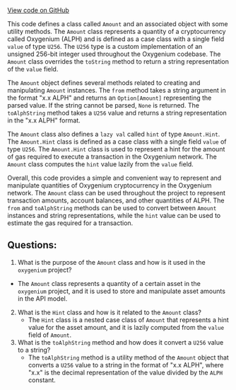 [View code on GitHub](https://github.com/oxygenium/oxygenium/api/src/main/scala/org/oxygenium/api/model/Amount.scala)

This code defines a class called `Amount` and an associated object with some utility methods. The `Amount` class represents a quantity of a cryptocurrency called Oxygenium (ALPH) and is defined as a case class with a single field `value` of type `U256`. The `U256` type is a custom implementation of an unsigned 256-bit integer used throughout the Oxygenium codebase. The `Amount` class overrides the `toString` method to return a string representation of the `value` field.

The `Amount` object defines several methods related to creating and manipulating `Amount` instances. The `from` method takes a string argument in the format "x.x ALPH" and returns an `Option[Amount]` representing the parsed value. If the string cannot be parsed, `None` is returned. The `toAlphString` method takes a `U256` value and returns a string representation in the "x.x ALPH" format.

The `Amount` class also defines a `lazy val` called `hint` of type `Amount.Hint`. The `Amount.Hint` class is defined as a case class with a single field `value` of type `U256`. The `Amount.Hint` class is used to represent a hint for the amount of gas required to execute a transaction in the Oxygenium network. The `Amount` class computes the `hint` value lazily from the `value` field.

Overall, this code provides a simple and convenient way to represent and manipulate quantities of Oxygenium cryptocurrency in the Oxygenium network. The `Amount` class can be used throughout the project to represent transaction amounts, account balances, and other quantities of ALPH. The `from` and `toAlphString` methods can be used to convert between `Amount` instances and string representations, while the `hint` value can be used to estimate the gas required for a transaction.
## Questions: 
 1. What is the purpose of the `Amount` class and how is it used in the `oxygenium` project?
   - The `Amount` class represents a quantity of a certain asset in the `oxygenium` project, and it is used to store and manipulate asset amounts in the API model.
2. What is the `Hint` class and how is it related to the `Amount` class?
   - The `Hint` class is a nested case class of `Amount` that represents a hint value for the asset amount, and it is lazily computed from the `value` field of `Amount`.
3. What is the `toAlphString` method and how does it convert a `U256` value to a string?
   - The `toAlphString` method is a utility method of the `Amount` object that converts a `U256` value to a string in the format of "x.x ALPH", where "x.x" is the decimal representation of the value divided by the `ALPH` constant.